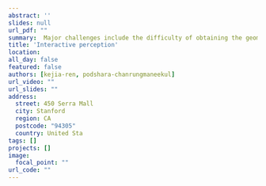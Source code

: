 ```yaml
---
abstract: ''
slides: null
url_pdf: ""
summary:  Major challenges include the difficulty of obtaining the geometric and dynamical models of the hand, object, and time-varying contacts. 
title: 'Interactive perception'
location: 
all_day: false
featured: false
authors: [kejia-ren, podshara-chanrungmaneekul]
url_video: ""
url_slides: ""
address:
  street: 450 Serra Mall
  city: Stanford
  region: CA
  postcode: "94305"
  country: United Sta
tags: []
projects: []
image:
  focal_point: ""
url_code: ""
---
```

<!--StartFragment-->


<!--EndFragment-->